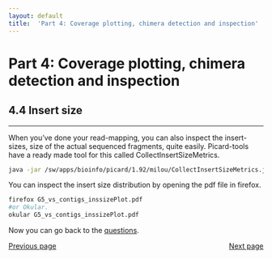```yaml
---
layout: default
title:  'Part 4: Coverage plotting, chimera detection and inspection'
---
```


# Part 4: Coverage plotting, chimera detection and inspection

## 4.4 Insert size
---

When you’ve done your read-mapping, you can also inspect the insert-sizes, size of the actual sequenced fragments, quite easily. 
Picard-tools have a ready made tool for this called CollectInsertSizeMetrics.

```sh
java -jar /sw/apps/bioinfo/picard/1.92/milou/CollectInsertSizeMetrics.jar HISTOGRAM_FILE=G5_vs_contigs_inssizePlot.pdf INPUT=G5_vs_contigs_sorted.bam OUTPUT=G5_vs_contigs_inssize.out #[time to run = 2.5 sec]
```

You can inspect the insert size distribution by opening the pdf file in firefox.

```sh
firefox G5_vs_contigs_inssizePlot.pdf
#or Okular.
okular G5_vs_contigs_inssizePlot.pdf
```

Now you can go back to the [questions](scg_part4).

<div>
 <span style="float:left"><a class="btn btn-primary" href="scg_part4_3"> Previous page</a></span>
 <span style="float:right"><a class="btn btn-primary" href="scg_part5"> Next page</a></span>
</div>
